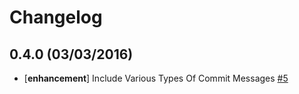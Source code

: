 # Changelog

## 0.4.0 (03/03/2016)

- [**enhancement**] Include Various Types Of Commit Messages [#5](https://github.com/github-tools/github-release-notes/issues/5)
